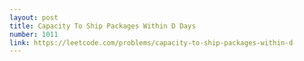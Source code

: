 ```yaml
---
layout: post
title: Capacity To Ship Packages Within D Days
number: 1011
link: https://leetcode.com/problems/capacity-to-ship-packages-within-d-days
---
```

